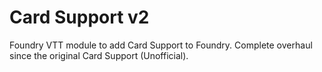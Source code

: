 # Card Support v2
Foundry VTT module to add Card Support to Foundry. Complete overhaul since the original Card Support (Unofficial).